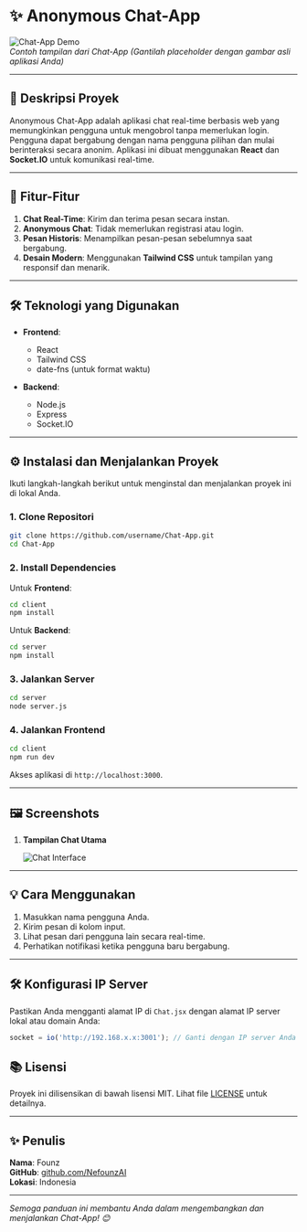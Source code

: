 # ✨ **Anonymous Chat-App**

![Chat-App Demo](https://via.placeholder.com/800x400?text=Chat-App+Demo)  
*Contoh tampilan dari Chat-App (Gantilah placeholder dengan gambar asli aplikasi Anda)*

---

## 💬 **Deskripsi Proyek**

Anonymous Chat-App adalah aplikasi chat real-time berbasis web yang memungkinkan pengguna untuk mengobrol tanpa memerlukan login. Pengguna dapat bergabung dengan nama pengguna pilihan dan mulai berinteraksi secara anonim. Aplikasi ini dibuat menggunakan **React** dan **Socket.IO** untuk komunikasi real-time.

---

## 🚀 **Fitur-Fitur**

1. **Chat Real-Time**: Kirim dan terima pesan secara instan.
2. **Anonymous Chat**: Tidak memerlukan registrasi atau login.
3. **Pesan Historis**: Menampilkan pesan-pesan sebelumnya saat bergabung.
4. **Desain Modern**: Menggunakan **Tailwind CSS** untuk tampilan yang responsif dan menarik.

---

## 🛠️ **Teknologi yang Digunakan**

- **Frontend**:  
  - React  
  - Tailwind CSS  
  - date-fns (untuk format waktu)

- **Backend**:  
  - Node.js  
  - Express  
  - Socket.IO

---

## ⚙️ **Instalasi dan Menjalankan Proyek**

Ikuti langkah-langkah berikut untuk menginstal dan menjalankan proyek ini di lokal Anda.

### **1. Clone Repositori**

```bash
git clone https://github.com/username/Chat-App.git
cd Chat-App
```

### **2. Install Dependencies**

Untuk **Frontend**:

```bash
cd client
npm install
```

Untuk **Backend**:

```bash
cd server
npm install
```

### **3. Jalankan Server**

```bash
cd server
node server.js
```

### **4. Jalankan Frontend**

```bash
cd client
npm run dev
```

Akses aplikasi di `http://localhost:3000`.

---
## 🖼 **Screenshots**

1. **Tampilan Chat Utama**  

   ![Chat Interface](![image](https://github.com/user-attachments/assets/76c99636-9d74-4b60-85a4-2d0f59c51575))

---

## 💡 **Cara Menggunakan**

1. Masukkan nama pengguna Anda.
2. Kirim pesan di kolom input.
3. Lihat pesan dari pengguna lain secara real-time.
4. Perhatikan notifikasi ketika pengguna baru bergabung.

---

## 🛠️ **Konfigurasi IP Server**

Pastikan Anda mengganti alamat IP di `Chat.jsx` dengan alamat IP server lokal atau domain Anda:

```javascript
socket = io('http://192.168.x.x:3001'); // Ganti dengan IP server Anda atau domain anda
```

## 📚 **Lisensi**

Proyek ini dilisensikan di bawah lisensi MIT. Lihat file [LICENSE](LICENSE) untuk detailnya.

---

## ✨ **Penulis**

**Nama**: Founz  
**GitHub**: [github.com/NefounzAI](https://github.com/NefounzAINefounzAI)  
**Lokasi**: Indonesia

---

_Semoga panduan ini membantu Anda dalam mengembangkan dan menjalankan Chat-App! 😊_
